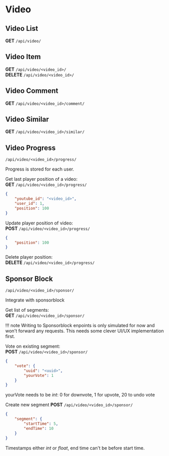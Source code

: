 # Video


## Video List
**GET** `/api/video/`

## Video Item
**GET** `/api/video/<video_id>/`  
**DELETE** `/api/video/<video_id>/`

## Video Comment
**GET** `/api/video/<video_id>/comment/`  

## Video Similar
**GET** `/api/video/<video_id>/similar/`  

## Video Progress
`/api/video/<video_id>/progress/`  

Progress is stored for each user.

Get last player position of a video:  
**GET** `/api/video/<video_id>/progress/`
```json
{
    "youtube_id": "<video_id>",
    "user_id": 1,
    "position": 100
}
```

Update player position of video:  
**POST** `/api/video/<video_id>/progress/`
```json
{
    "position": 100
}
```

Delete player position:  
**DELETE** `/api/video/<video_id>/progress/`  


## Sponsor Block
`/api/video/<video_id>/sponsor/`

Integrate with sponsorblock

Get list of segments:  
**GET** `/api/video/<video_id>/sponsor/`


!!! note
    Writing to Sponsorblock enpoints is only simulated for now and won't forward any requests. This needs some clever UI/UX implementation first.

Vote on existing segment:  
**POST** `/api/video/<video_id>/sponsor/`
```json
{
    "vote": {
        "uuid": "<uuid>",
        "yourVote": 1
    }
}
```
yourVote needs to be *int*: 0 for downvote, 1 for upvote, 20 to undo vote

Create new segment
**POST** `/api/video/<video_id>/sponsor/`
```json
{
    "segment": {
        "startTime": 5,
        "endTime": 10
    }
}
```
Timestamps either *int* or *float*, end time can't be before start time.
